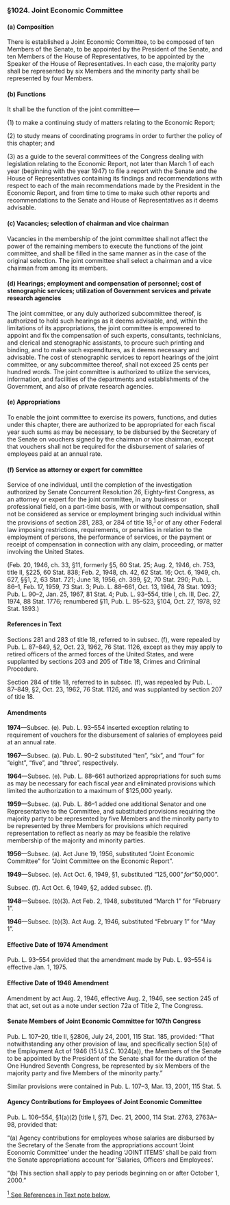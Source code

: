 ### §1024. Joint Economic Committee ###

#### (a) Composition ####

There is established a Joint Economic Committee, to be composed of ten Members of the Senate, to be appointed by the President of the Senate, and ten Members of the House of Representatives, to be appointed by the Speaker of the House of Representatives. In each case, the majority party shall be represented by six Members and the minority party shall be represented by four Members.

#### (b) Functions ####

It shall be the function of the joint committee—

(1) to make a continuing study of matters relating to the Economic Report;

(2) to study means of coordinating programs in order to further the policy of this chapter; and

(3) as a guide to the several committees of the Congress dealing with legislation relating to the Economic Report, not later than March 1 of each year (beginning with the year 1947) to file a report with the Senate and the House of Representatives containing its findings and recommendations with respect to each of the main recommendations made by the President in the Economic Report, and from time to time to make such other reports and recommendations to the Senate and House of Representatives as it deems advisable.

#### (c) Vacancies; selection of chairman and vice chairman ####

Vacancies in the membership of the joint committee shall not affect the power of the remaining members to execute the functions of the joint committee, and shall be filled in the same manner as in the case of the original selection. The joint committee shall select a chairman and a vice chairman from among its members.

#### (d) Hearings; employment and compensation of personnel; cost of stenographic services; utilization of Government services and private research agencies ####

The joint committee, or any duly authorized subcommittee thereof, is authorized to hold such hearings as it deems advisable, and, within the limitations of its appropriations, the joint committee is empowered to appoint and fix the compensation of such experts, consultants, technicians, and clerical and stenographic assistants, to procure such printing and binding, and to make such expenditures, as it deems necessary and advisable. The cost of stenographic services to report hearings of the joint committee, or any subcommittee thereof, shall not exceed 25 cents per hundred words. The joint committee is authorized to utilize the services, information, and facilities of the departments and establishments of the Government, and also of private research agencies.

#### (e) Appropriations ####

To enable the joint committee to exercise its powers, functions, and duties under this chapter, there are authorized to be appropriated for each fiscal year such sums as may be necessary, to be disbursed by the Secretary of the Senate on vouchers signed by the chairman or vice chairman, except that vouchers shall not be required for the disbursement of salaries of employees paid at an annual rate.

#### (f) Service as attorney or expert for committee ####

Service of one individual, until the completion of the investigation authorized by Senate Concurrent Resolution 26, Eighty-first Congress, as an attorney or expert for the joint committee, in any business or professional field, on a part-time basis, with or without compensation, shall not be considered as service or employment bringing such individual within the provisions of section 281, 283, or 284 of title 18,<sup><a href="#1024_1_target" name="1024_1">1</a></sup> or of any other Federal law imposing restrictions, requirements, or penalties in relation to the employment of persons, the performance of services, or the payment or receipt of compensation in connection with any claim, proceeding, or matter involving the United States.

(Feb. 20, 1946, ch. 33, §11, formerly §5, 60 Stat. 25; Aug. 2, 1946, ch. 753, title II, §225, 60 Stat. 838; Feb. 2, 1948, ch. 42, 62 Stat. 16; Oct. 6, 1949, ch. 627, §§1, 2, 63 Stat. 721; June 18, 1956, ch. 399, §2, 70 Stat. 290; Pub. L. 86–1, Feb. 17, 1959, 73 Stat. 3; Pub. L. 88–661, Oct. 13, 1964, 78 Stat. 1093; Pub. L. 90–2, Jan. 25, 1967, 81 Stat. 4; Pub. L. 93–554, title I, ch. III, Dec. 27, 1974, 88 Stat. 1776; renumbered §11, Pub. L. 95–523, §104, Oct. 27, 1978, 92 Stat. 1893.)

#### References in Text ####

Sections 281 and 283 of title 18, referred to in subsec. (f), were repealed by Pub. L. 87–849, §2, Oct. 23, 1962, 76 Stat. 1126, except as they may apply to retired officers of the armed forces of the United States, and were supplanted by sections 203 and 205 of Title 18, Crimes and Criminal Procedure.

Section 284 of title 18, referred to in subsec. (f), was repealed by Pub. L. 87–849, §2, Oct. 23, 1962, 76 Stat. 1126, and was supplanted by section 207 of title 18.

#### Amendments ####

**1974**—Subsec. (e). Pub. L. 93–554 inserted exception relating to requirement of vouchers for the disbursement of salaries of employees paid at an annual rate.

**1967**—Subsec. (a). Pub. L. 90–2 substituted “ten”, “six”, and “four” for “eight”, “five”, and “three”, respectively.

**1964**—Subsec. (e). Pub. L. 88–661 authorized appropriations for such sums as may be necessary for each fiscal year and eliminated provisions which limited the authorization to a maximum of $125,000 yearly.

**1959**—Subsec. (a). Pub. L. 86–1 added one additional Senator and one Representative to the Committee, and substituted provisions requiring the majority party to be represented by five Members and the minority party to be represented by three Members for provisions which required representation to reflect as nearly as may be feasible the relative membership of the majority and minority parties.

**1956**—Subsec. (a). Act June 19, 1956, substituted “Joint Economic Committee” for “Joint Committee on the Economic Report”.

**1949**—Subsec. (e). Act Oct. 6, 1949, §1, substituted “$125,000” for “$50,000”.

Subsec. (f). Act Oct. 6, 1949, §2, added subsec. (f).

**1948**—Subsec. (b)(3). Act Feb. 2, 1948, substituted “March 1” for “February 1”.

**1946**—Subsec. (b)(3). Act Aug. 2, 1946, substituted “February 1” for “May 1”.

#### Effective Date of 1974 Amendment ####

Pub. L. 93–554 provided that the amendment made by Pub. L. 93–554 is effective Jan. 1, 1975.

#### Effective Date of 1946 Amendment ####

Amendment by act Aug. 2, 1946, effective Aug. 2, 1946, see section 245 of that act, set out as a note under section 72a of Title 2, The Congress.

#### Senate Members of Joint Economic Committee for 107th Congress ####

Pub. L. 107–20, title II, §2806, July 24, 2001, 115 Stat. 185, provided: “That notwithstanding any other provision of law, and specifically section 5(a) of the Employment Act of 1946 (15 U.S.C. 1024(a)), the Members of the Senate to be appointed by the President of the Senate shall for the duration of the One Hundred Seventh Congress, be represented by six Members of the majority party and five Members of the minority party.”

Similar provisions were contained in Pub. L. 107–3, Mar. 13, 2001, 115 Stat. 5.

#### Agency Contributions for Employees of Joint Economic Committee ####

Pub. L. 106–554, §1(a)(2) [title I, §7], Dec. 21, 2000, 114 Stat. 2763, 2763A–98, provided that:

“(a) Agency contributions for employees whose salaries are disbursed by the Secretary of the Senate from the appropriations account ‘Joint Economic Committee’ under the heading ‘JOINT ITEMS’ shall be paid from the Senate appropriations account for ‘Salaries, Officers and Employees’.

“(b) This section shall apply to pay periods beginning on or after October 1, 2000.”

[<sup>1</sup> See References in Text note below.](#1024_1)